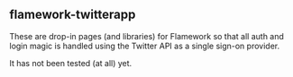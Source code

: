 flamework-twitterapp
--

These are drop-in pages (and libraries) for Flamework so that all auth and login
magic is handled using the Twitter API as a single sign-on provider.

It has not been tested (at all) yet.
